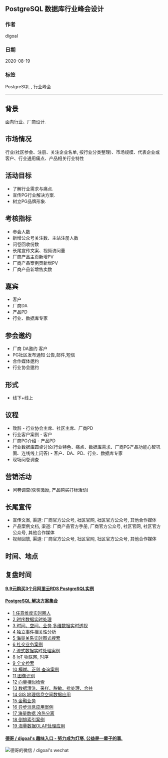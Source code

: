 ## PostgreSQL 数据库行业峰会设计    
    
### 作者    
digoal    
    
### 日期    
2020-08-19    
    
### 标签    
PostgreSQL , 行业峰会     
    
----    
    
## 背景    
面向行业、厂商设计.     
    
## 市场情况    
行业(社区参会、注册、关注企业名单, 按行业分类整理)、市场规模、代表企业或客户、行业通用痛点、产品相关行业特性    
    
## 活动目标    
- 了解行业需求与痛点.    
- 宣传PG行业解决方案.    
- 树立PG品牌形象.    
    
## 考核指标    
- 参会人数    
- 新增公众号关注数、主站注册人数    
- 问卷回收份数    
- 长尾宣传文案、视频访问量    
- 厂商产品主页新增PV    
- 厂商产品案例页新增PV    
- 厂商产品新增售卖数    
    
## 嘉宾    
- 客户     
- 厂商DA     
- 产品PD     
- 行业、数据库专家     
    
## 参会邀约    
- 厂商 DA邀约 客户    
- PG社区发布通知 公告,邮件,短信    
- 合作媒体邀约    
- 行业协会邀约    
    
## 形式    
- 线下+线上    
    
## 议程    
- 致辞 - 行业协会主席、社区主席、厂商PD     
- 行业客户案例 - 客户     
- 厂商PG介绍 - 产品PD     
- 行业数据库圆桌讨论(行业特色、痛点、数据库需求、厂商PG产品功能心智巩固、连线线上问答) - 客户、DA、PD、行业、数据库专家    
- 现场问卷调查     
    
## 营销活动    
- 问卷调查(获奖激励, 产品购买打标活动)    
    
## 长尾宣传    
- 宣传文案, 渠道: 厂商官方公众号, 社区官网, 社区官方公众号, 其他合作媒体     
- 产品案例文档, 渠道: 厂商产品官方手册, 厂商官方公众号, 社区官网, 社区官方公众号, 其他合作媒体    
- 视频回放, 渠道: 厂商官方公众号, 社区官网, 社区官方公众号, 其他合作媒体    
    
## 时间、地点    
    
## 复盘时间    
       
  
#### [9.9元购买3个月阿里云RDS PostgreSQL实例](https://www.aliyun.com/database/postgresqlactivity "57258f76c37864c6e6d23383d05714ea")
  
  
#### [PostgreSQL 解决方案集合](https://yq.aliyun.com/topic/118 "40cff096e9ed7122c512b35d8561d9c8")
- [1 任意维度实时圈人](https://yq.aliyun.com/topic/118 "40cff096e9ed7122c512b35d8561d9c8")
- [2 时序数据实时处理](https://yq.aliyun.com/topic/118 "40cff096e9ed7122c512b35d8561d9c8")
- [3 时间、空间、业务 多维数据实时透视](https://yq.aliyun.com/topic/118 "40cff096e9ed7122c512b35d8561d9c8")
- [4 独立事件相关性分析](https://yq.aliyun.com/topic/118 "40cff096e9ed7122c512b35d8561d9c8")
- [5 海量关系实时图式搜索](https://yq.aliyun.com/topic/118 "40cff096e9ed7122c512b35d8561d9c8")
- [6 社交业务案例](https://yq.aliyun.com/topic/118 "40cff096e9ed7122c512b35d8561d9c8")
- [7 流式数据实时处理案例](https://yq.aliyun.com/topic/118 "40cff096e9ed7122c512b35d8561d9c8")
- [8 IoT 物联网, 时序](https://yq.aliyun.com/topic/118 "40cff096e9ed7122c512b35d8561d9c8")
- [9 全文检索](https://yq.aliyun.com/topic/118 "40cff096e9ed7122c512b35d8561d9c8")
- [10 模糊、正则 查询案例](https://yq.aliyun.com/topic/118 "40cff096e9ed7122c512b35d8561d9c8")
- [11 图像识别](https://yq.aliyun.com/topic/118 "40cff096e9ed7122c512b35d8561d9c8")
- [12 向量相似检索](https://yq.aliyun.com/topic/118 "40cff096e9ed7122c512b35d8561d9c8")
- [13 数据清洗、采样、脱敏、批处理、合并](https://yq.aliyun.com/topic/118 "40cff096e9ed7122c512b35d8561d9c8")
- [14 GIS 地理信息空间数据应用](https://yq.aliyun.com/topic/118 "40cff096e9ed7122c512b35d8561d9c8")
- [15 金融业务](https://yq.aliyun.com/topic/118 "40cff096e9ed7122c512b35d8561d9c8")
- [16 异步消息应用案例](https://yq.aliyun.com/topic/118 "40cff096e9ed7122c512b35d8561d9c8")
- [17 海量数据 冷热分离](https://yq.aliyun.com/topic/118 "40cff096e9ed7122c512b35d8561d9c8")
- [18 倒排索引案例](https://yq.aliyun.com/topic/118 "40cff096e9ed7122c512b35d8561d9c8")
- [19 海量数据OLAP处理应用](https://yq.aliyun.com/topic/118 "40cff096e9ed7122c512b35d8561d9c8")
  
  
#### [德哥 / digoal's 趣味入口 - 努力成为灯塔, 公益是一辈子的事.](https://github.com/digoal/blog/blob/master/README.md "22709685feb7cab07d30f30387f0a9ae")
  
  
![德哥的微信 / digoal's wechat](../pic/digoal_weixin.jpg "f7ad92eeba24523fd47a6e1a0e691b59")
  
